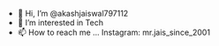 - 👋 Hi, I’m @akashjaiswal797112
- 👀 I’m interested in Tech
- 📫 How to reach me ...
             Instagram: mr.jais_since_2001
             

<!---
akashjaiswal797112/akashjaiswal797112 is a ✨ special ✨ repository because its `README.md` (this file) appears on your GitHub profile.
You can click the Preview link to take a look at your changes.
--->
